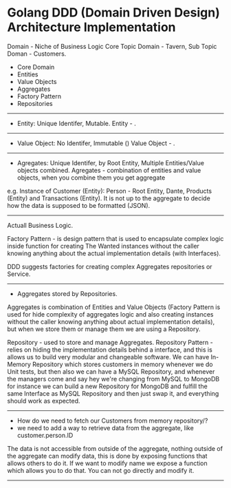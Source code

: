 # Golang DDD (Domain Driven Design) Architecture Implementation

Domain - Niche of Business Logic
Core Topic Domain - Tavern, Sub Topic Doman - Customers.

- Core Domain
- Entities
- Value Objects
- Aggregates
- Factory Pattern
- Repositories

---

- Entity: Unique Identifer, Mutable.
Entity - .

---

- Value Object: No Identifer, Immutable ()
Value Object - .

---

- Agregates: Unique Identifer, by Root Entity, Multiple Entities/Value objects combined.
Agregates - combination of entities and value objects, when you combine them you get aggregate

e.g. Instance of Customer (Entity): Person - Root Entity, Dante, Products (Entity) and Transactions (Entity).
It is not up to the aggregate to decide how the data is supposed to be formatted (JSON).

---

Actuall Business Logic.

Factory Pattern - is design pattern that is used to encapsulate complex logic inside function for creating The Wanted instances without the caller knowing anything about the actual implementation details (with Interfaces).

DDD suggests factories for creating complex Aggregates repositories or Service.

---

- Aggregates stored by Repositories.

Aggregates is combination of Entities and Value Objects (Factory Pattern is used for hide complexity of aggregates logic and also creating instances without the caller knowing anything about actual implementation details),
but when we store them or manage them we are using a Repository.

Repository - used to store and manage Aggregates.
Repository Pattern - relies on hiding the implementation details behind a interface,
and this is allows us to build very modular and changeable software.
We can have In-Memory Repository which stores customers in memory whenever we do Unit tests,
but then also we can have a MySQL Repository, and whenever the managers come and say hey we're changing from MySQL to MongoDB for instance we can build a new Repository for MongoDB and fulfill the same Interface as MySQL Repository and then just swap it, and everything should work as expected.

---

- How do we need to fetch our Customers from memory repository/?
- we need to add a way to retrieve data from the aggregate, like customer.person.ID

The data is not accessible from outside of the aggregate,
nothing outside of the aggregate can modify data,
this is done by exposing functions that allows others to do it.
If we want to modify name we expose a function which allows you to do that.
You can not go directly and modify it.

---

